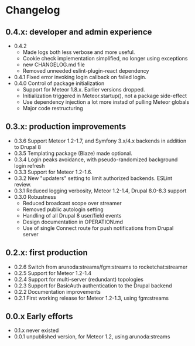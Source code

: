 # Changelog

## 0.4.x: developer and admin experience
- 0.4.2 
  - Made logs both less verbose and more useful. 
  - Cookie check implementation simplified, no longer using exceptions
  - new CHANGELOG.md file
  - Removed unneeded eslint-plugin-react dependency
- 0.4.1 Fixed error invoking login callback on failed login.
- 0.4.0 Control of package initialization 
  - Support for Meteor 1.8.x. Earlier versions dropped.
  - Initialization triggered in Meteor.startup(), not a package side-effect
  - Use dependency injection a lot more instad of pulling Meteor globals
  - Major code restructuring 

## 0.3.x: production improvements

- 0.3.6 Support Meteor 1.2-1.7, and Symfony 3.x/4.x backends in addition to Drupal 8 
- 0.3.5 Templating package (Blaze) made optional.
- 0.3.4 Login peaks avoidance, with pseudo-randomized background login refresh
- 0.3.3 Support for Meteor 1.2-1.6.
- 0.3.2 New "updaters" setting to limit authorized backends. ESLint review.
- 0.3.1 Reduced logging verbosity, Meteor 1.2-1.4, Drupal 8.0-8.3 support
- 0.3.0 Robustness 
  - Reduced broadcast scope over streamer
  - Removed public autologin setting
  - Handling of all Drupal 8 user/field events
  - Design documentation in OPERATION.md
  - Use of single Connect route for push notifications from Drupal server
  
## 0.2.x: first production

- 0.2.6 Switch from arunoda:streams/fgm:streams to rocketchat:streamer
- 0.2.5 Support for Meteor 1.2-1.4
- 0.2.4 Support for multi-server (redundant) topologies
- 0.2.3 Support for BasicAuth authentication to the Drupal backend
- 0.2.2 Documentation improvements
- 0.2.1 First working release for Meteor 1.2-1.3, using fgm:streams

## 0.0.x Early efforts

- 0.1.x never existed
- 0.0.1 unpublished version, for Meteor 1.2, using arunoda:streams
